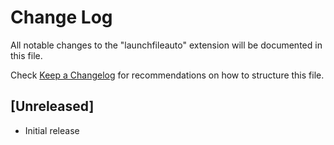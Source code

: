 # Change Log

All notable changes to the "launchfileauto" extension will be documented in this file.

Check [Keep a Changelog](http://keepachangelog.com/) for recommendations on how to structure this file.

## [Unreleased]

- Initial release